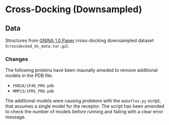 # Cross-Docking (Downsampled)

## Data

Structures from [GNINA 1.0 Paper](http://bits.csb.pitt.edu/files/gnina1.0_paper/) cross-docking downsampled dataset (`crossdocked_ds_data.tar.gz`). 

### Changes

The following proteins have been maunally ameded to remove additional models in the PDB file:

* `FKB1A/1F40_PRO.pdb`
* `MMP13/1FM1_PRO.pdb`

The additional models were causing problems with the `makeflex.py` script, that assumes a single model for the receptor. The script has been amended to check the number of models before running and failing with a clear error message.
